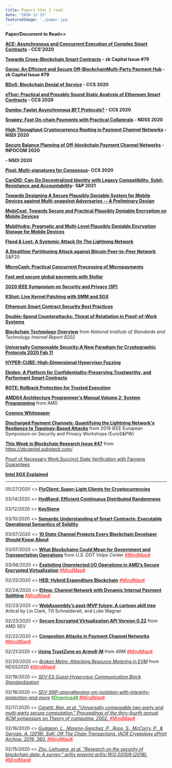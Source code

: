 ```yaml
---
title: Papers that I read
date: "2020-12-15"
featuredImage: './paper.jpg'
---
```


**Paper/Document to Read>>** 

**[ACE: Asynchronous and Concurrent Execution of Complex Smart Contracts](https://dl.acm.org/doi/abs/10.1145/3372297.3417243?casa_token=1GxJiE2ErWYAAAAA:71Y9EwoJSN1rN_9d_qX6MUtwQMfvpA7WGrttBadRD8buYfurHdIKgma5VOuKa_oBtNnCtsb0PkS6) - CCS'2020**

**[Towards Cross-Blockchain Smart Contracts](https://arxiv.org/abs/2010.07352?utm_source=feedburner&utm_medium=feed&utm_campaign=Feed%3A+arxiv%2FQSXk+%28ExcitingAds%21+cs+updates+on+arXiv.org%29) - zk Capital Issue #79**

**[Garou: An Efficient and Secure Off-BlockchainMulti-Party Payment Hub](https%3A%2F%2Farxiv.org%2Fpdf%2F2010.07555.pdf) - zk Capital Issue #79**

**[BDoS: Blockchain Denial of Service](https://arxiv.org/abs/1912.07497) - CCS 2020**

**[eThor: Practical and Provably Sound Static Analysis of Ethereum Smart Contracts](https://arxiv.org/abs/2005.06227) - CCS 2020**

**[Dumbo: Faster Asynchronous BFT Protocols?](chrome-extension://ikhdkkncnoglghljlkmcimlnlhkeamad/pdf-viewer/web/viewer.html?file=https%3A%2F%2Feprint.iacr.org%2F2020%2F841.pdf) - CCS 2020**

**[Snappy: Fast On-chain Payments with Practical Collaterals](https://arxiv.org/abs/2001.01278) - NDSS 2020**

**[High Throughput Cryptocurrency Routing in Payment Channel Networks](https://www.usenix.org/conference/nsdi20/presentation/sivaraman) - NSDI 2020**

**[Secure Balance Planning of Off-blockchain Payment Channel Networks](https://ieeexplore.ieee.org/abstract/document/9155375?casa_token=grcZHUMb5IUAAAAA:7v5tmkUgE4-Fgf1XjE-65ruN-o4xOw62vwkjVR8MmXC2_JUbyeze_hUjdFTTxzbl0O2SJKJJrGU) - INFOCOM 2020**

**[]() - NSDI 2020**

**[Pixel: Multi-signatures for Consensus](https://www.usenix.org/conference/usenixsecurity20/presentation/drijvers)- CCS 2020**

**[CanDID: Can-Do Decentralized Identity with Legacy Compatibility, Sybil-Resistance,and Accountability](chrome-extension://ikhdkkncnoglghljlkmcimlnlhkeamad/pdf-viewer/web/viewer.html?file=https%3A%2F%2Feprint.iacr.org%2F2020%2F934.pdf)- S&P 2021**


**[Towards Designing A Secure Plausibly Deniable System for Mobile Devices against Multi-snapshot Adversaries -- A Preliminary Design](https://arxiv.org/abs/2002.02379)**

**[MobiCeal: Towards Secure and Practical Plausibly Deniable Encryption on Mobile Devices](http://webpages.eng.wayne.edu/~fy8421/paper/mobiceal-dsn18.pdf)**

**[MobiHydra: Pragmatic and Multi-Level Plausibly Deniable Encryption Storage for Mobile Devices]()**

**[Flood & Loot: A Systemic Attack On The Lightning Network](https://arxiv.org/pdf/2006.08513.pdf)**

**[A Stealthier Partitioning Attack against Bitcoin Peer-to-Peer Network](https://www.comp.nus.edu.sg/~kangms/papers/erebus-attack.pdf)** S&P20


**[MicroCash: Practical Concurrent Processing of Micropayments](https://arxiv.org/abs/1911.08520)**

**[Fast and secure global payments with Stellar](https://www.scs.stanford.edu/~dm/home/papers/lokhava:stellar-core.pdf)**

**[2020 IEEE Symposium on Security and Privacy (SP)](https://www.computer.org/csdl/proceedings/sp/2020/1dAAQaOrrva)**


**[KShot: Live Kernel Patching with SMM and SGX](./DSN2020-paper174.pdf)**

**[Ethereum Smart Contract Security Best Practices](https://consensys.github.io/smart-contract-best-practices/)**

**[Double-Spend Counterattacks: Threat of Retaliation in Proof-of-Work Systems](https://arxiv.org/pdf/2002.10736.pdf)**

**[Blockchain Technology Overview](https://nvlpubs.nist.gov/nistpubs/ir/2018/NIST.IR.8202.pdf)** from *National Institute of Standards and Technology Internal Report 8202*

**[Universally Composable Security:A New Paradigm for Cryptographic Protocols 2020 Fab 11](https://eprint.iacr.org/2000/067.pdf)**

**[HYPER-CUBE: High-Dimensional Hypervisor Fuzzing](https://www.syssec.ruhr-uni-bochum.de/media/emma/veroeffentlichungen/2020/02/07/Hyper-Cube-NDSS20.pdf)**

**[Ekiden: A Platform for Confidentiality-Preserving,Trustworthy, and Performant Smart Contracts](https://ieeexplore.ieee.org/stamp/stamp.jsp?tp=&arnumber=8806762)**

**[ROTE: Rollback Protection for Trusted Execution](https://www.usenix.org/conference/usenixsecurity17/technical-sessions/presentation/matetic)**

**[AMD64 Architecture Programmer’s Manual Volume 2: System Programming](https://www.amd.com/system/files/TechDocs/24593.pdf)** from AMD

**[Cosmos Whitepaper](https://cosmos.network/resources/whitepaper)**

**[Discharged Payment Channels: Quantifying the Lightning Network's Resilience to Topology-Based Attacks](https://ieeexplore.ieee.org/abstract/document/8802506)** from  2019 IEEE European Symposium on Security and Privacy Workshops (EuroS&PW)

**[This Week in Blockchain Research Issue #47](https://zkcapital.substack.com/)** from *https://zkcapital.substack.com/*

[Proof of Necessary Work:Succinct State Verification with Fairness Guarantees](https://eprint.iacr.org/2020/190.pdf)

**[Intel SGX Explained](https://pdfs.semanticscholar.org/2d7f/3f4ca3fbb15ae04533456e5031e0d0dc845a.pdf?_ga=2.25115133.657488029.1583159911-1329759540.1583159911)**

---

05/27/2020 <> **[FlyClient: Super-Light Clients for Cryptocurrencies](https://conferences.computer.org/sp/pdfs/sp/2020/349700a928.pdf)**

03/14/2020 <> **[HydRand: Efficient Continuous Distributed Randomness](https://www.computer.org/csdl/proceedings-article/sp/2020/349700a032/1i0rHWfJ0ek)**

03/12/2020 <> **[KeyStone](http://docs.keystone-enclave.org/en/latest/)**

03/10/2020 <> **[Semantic Understanding of Smart Contracts: Executable Operational Semantics of Solidity](https://www.computer.org/csdl/proceedings-article/sp/2020/349700b193/1i0rIvzEiK4)**

03/07/2020 <> **[10 State Channel Projects Every Blockchain Developer Should Know About](https://hackernoon.com/10-state-channel-projects-every-blockchain-developer-should-know-about-293514a516fd)**

03/07/2020 <> **[What Blockchains Could Mean for Government and Transportation Operations](https://rosap.ntl.bts.gov/view/dot/34614)** from *U.S. DOT Volpe Center* <a href="./20200307.pdf" style="color: red;" >  #MindMap# </a>

03/06/2020 <> **[Exploiting Unprotected I/O Operations in AMD’s Secure Encrypted Virtualization](https://www.usenix.org/system/files/sec19-li-mengyuan_0.pdf)** <a href="./20200306.pdf" style="color: red;" >  #MindMap# </a>

02/25/2020 <> **[HEB: Hybrid Expenditure Blockchain](https://arxiv.org/pdf/1911.04124.pdf)** <a href="./20200225.pdf" style="color: red;" >  #MindMap# </a>

02/24/2020 <> **[Ethna: Channel Network with Dynamic Internal Payment Splitting](https://eprint.iacr.org/2020/166)** <a href="./20200224.pdf" style="color: red;" >  #MindMap# </a>

02/23/2020 <> **[WebAssembly’s post-MVP future: A cartoon skill tree](https://hacks.mozilla.org/2018/10/webassemblys-post-mvp-future/)** Artical by Lin Clark, Till Schneidereit, and Luke Wagner

02/23/2020 <> **[Secure Encrypted Virtualization API Version 0.22](https://developer.amd.com/wp-content/resources/55766.PDF)** from AMD SEV

02/22/2020 <> **[Congestion Attacks in Payment Channel Networks](https://arxiv.org/pdf/2002.06564.pdf)** <a href="./20200222.pdf" style="color: red;" >  #MindMap# </a>

02/21/2020 <> **[Using TrustZone on Armv8-M](http://www.keil.com/appnotes/files/apnt_291.pdf)** from ARM <a href="./20200221.pdf" style="color: red;" >  #MindMap# </a>

02/20/2020 <> *[Broken Metre: Attacking Resource Metering in EVM](https://arxiv.org/abs/1909.07220)* from NDSS2020 <a href="./20200220.pdf" style="color: red;" >  #MindMap# </a>

02/19/2020 <> *[SEV-ES Guest-Hypervisor Communication Block Standardization](https://developer.amd.com/wp-content/resources/56421.pdf)*

02/18/2020 <> *[SEV-SNP-strengthening-vm-isolation-with-integrity-protection-and-more](https://www.amd.com/system/files/TechDocs/SEV-SNP-strengthening-vm-isolation-with-integrity-protection-and-more.pdf)* <a href="./SEV-SNP-strengthening-vm-isolation-with-integrity-protection-and-more.pdf" style="color: green;" >  #Download# </a> <a href="./20200218.pdf" style="color: red;" >  #MindMap# </a>

02/17/2020 <> *[Canetti, Ran, et al. "Universally composable two-party and multi-party secure computation." Proceedings of the thiry-fourth annual ACM symposium on Theory of computing. 2002.](https://dl.acm.org/doi/abs/10.1145/509907.509980)*<a href="./20200217.pdf" style="color: red;" >  #MindMap#</a>

02/16/2020 <> *[Gudgeon, L., Moreno-Sanchez, P., Roos, S., McCorry, P., & Gervais, A. (2019). SoK: Off The Chain Transactions. IACR Cryptology ePrint Archive, 2019, 360.](https://pdfs.semanticscholar.org/4d5b/9fb1c4205b61060117e3c71b04464c2a1c77.pdf)*<a href="./20200216.pdf" style="color: red;" >  #MindMap#</a>

02/15/2020 <> *[Zhu, Liehuang, et al. "Research on the security of blockchain data: A survey." arXiv preprint arXiv:1812.02009 (2018).](https://arxiv.org/abs/1812.02009)* <a href="./20200215.pdf" style="color: red;">  #MindMap#</a>
